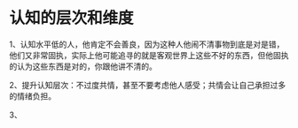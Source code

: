 # 认知的层次和维度

1、认知水平低的人，他肯定不会善良，因为这种人他闹不清事物到底是对是错，他们又非常固执，实际上他可能追寻的就是客观世界上这些不好的东西，但他固执的认为这些东西是对的，你跟他讲不清的。

2、提升认知层次：不过度共情，甚至不要考虑他人感受；共情会让自己承担过多的情绪负担。

3、